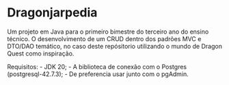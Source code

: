 # Dragonjarpedia  

Um projeto em Java para o primeiro bimestre do terceiro ano do ensino técnico.
O desenvolvimento de um CRUD dentro dos padrões MVC e DTO/DAO temático, no caso 
deste repósitorio utilizando o mundo de Dragon Quest como inspiração.

Requisitos: 
    - JDK 20;
    - A biblioteca de conexão com o Postgres (postgresql-42.7.3);
    - De preferencia usar junto com o pgAdmin.
